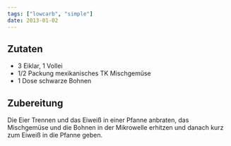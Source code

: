 ```yaml
---
tags: ["lowcarb", "simple"]
date: 2013-01-02
---
```


## Zutaten
- 3 Eiklar, 1 Vollei
- 1/2 Packung mexikanisches TK Mischgemüse
- 1 Dose schwarze Bohnen

## Zubereitung
Die Eier Trennen und das Eiweiß in einer Pfanne anbraten, das Mischgemüse und die Bohnen in der Mikrowelle erhitzen und danach kurz zum Eiweiß in die Pfanne geben.
